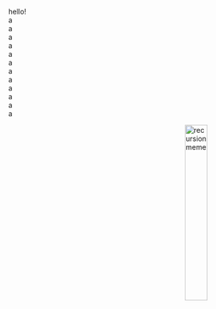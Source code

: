 <p align="left">hello!<br>a<br>a<br>a<br>a<br>a<br>a<br>a<br>a<br>a<br>a<br>a<br>a</p>
<img src="https://pbs.twimg.com/media/EdXAwNXWoAA_tgd.jpg" alt="recursion meme" width="30%" height="30%" align="right">

